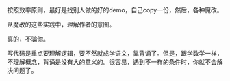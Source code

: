 



按照效率原则，最好是找别人做的好的demo，自己copy一份，然后，各种魔改。

从魔改的这些实践中，理解作者的意图。

真的，不骗你。

写代码是重点要理解逻辑，要不然就成学语文，靠背诵了。但是，跟学数学一样，不理解概念，背诵是没有大的意义的。很容易，遇到不一样的条件时，你就不会解决问题了。





